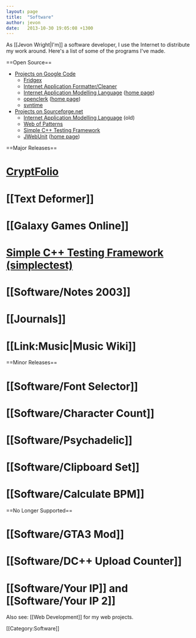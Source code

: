 ```yaml
---
layout: page
title:  "Software"
author: jevon
date:   2013-10-30 19:05:08 +1300
---
```


As [[Jevon Wright|I'm]] a software developer, I use the Internet to distribute my work around. Here's a list of some of the programs I've made.

==Open Source==
<ul><li><a href="http://code.google.com/u/soundasleep/">Projects on Google Code</a>
  <ul><li><a href="http://code.google.com/p/fridgex/">Fridgex</a></li>
  <li><a href="http://code.google.com/p/iacleaner/">Internet Application Formatter/Cleaner</a></li>
  <li><a href="http://code.google.com/p/iaml/">Internet Application Modelling Language</a> (<a href="http://openiaml.org/">home page</a>)</li>
  <li><a href="http://code.google.com/p/openclerk/">openclerk</a> (<a href="http://openclerk.org/">home page</a>)</li>
  <li><a href="http://code.google.com/p/svntime/">svntime</a></li></ul></li>
<li><a href="http://sourceforge.net/users/jevonwright/">Projects on Sourceforge.net</a>
  <ul><li><a href="http://sourceforge.net/projects/iaml/">Internet Application Modelling Language</a> (old)</li>
  <li><a href="http://sourceforge.net/projects/webofpatterns/">Web of Patterns</a></li>
  <li><a href="http://sourceforge.net/projects/simplectest/">Simple C++ Testing Framework</a></li>
  <li><a href="http://sourceforge.net/projects/jwebunit/">JWebUnit</a> (<a href="http://jwebunit.sourceforge.net">home page</a>)</li></ul></li></ul>

==Major Releases==
# <a href="http://cryptfolio.com">CryptFolio</a>
# [[Text Deformer]]
# [[Galaxy Games Online]]
# <a href="http://simplectest.sf.net">Simple C++ Testing Framework (simplectest)</a>
# [[Software/Notes 2003]] 
# [[Journals]]
# [[Link:Music|Music Wiki]]

==Minor Releases==
# [[Software/Font Selector]]
# [[Software/Character Count]]
# [[Software/Psychadelic]]
# [[Software/Clipboard Set]]
# [[Software/Calculate BPM]]

==No Longer Supported==
# [[Software/GTA3 Mod]]
# [[Software/DC++ Upload Counter]]
# [[Software/Your IP]] and [[Software/Your IP 2]]

Also see: [[Web Development]] for my web projects.

[[Category:Software]]